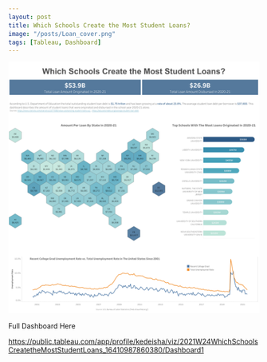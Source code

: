 ```yaml
---
layout: post
title: Which Schools Create the Most Student Loans?
image: "/posts/Loan_cover.png"
tags: [Tableau, Dashboard]
---
```


![alt text](/img/posts/Student_Loans.png "Student Loans In the US!")

Full Dashboard Here

https://public.tableau.com/app/profile/kedeisha/viz/2021W24WhichSchoolsCreatetheMostStudentLoans_16410987860380/Dashboard1
